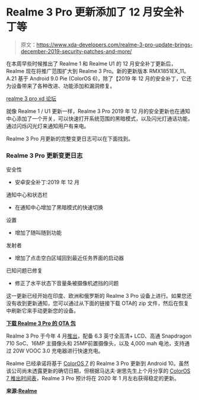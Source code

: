 # Realme 3 Pro 更新添加了 12 月安全补丁等

> 原文：<https://www.xda-developers.com/realme-3-pro-update-brings-december-2019-security-patches-and-more/>

在本周早些时候推出了 Realme 1 和 Realme U1 的 12 月安全补丁更新后，Realme 现在将推广范围扩大到 Realme 3 Pro。新的更新版本 RMX1851EX_11。A.21 基于 Android 9.0 Pie (ColorOS 6)，除了【2019 年 12 月的安全补丁，它还为设备带来了各种改进、功能添加和漏洞修复。

[realme 3 pro xd 论坛](https://forum.xda-developers.com/realme-3-pro)

就像 Realme 1 / U1 更新一样，Realme 3 Pro 2019 年 12 月的安全更新也在通知中心添加了一个开关，可以快速打开系统范围的黑暗模式，以及闪光灯通话功能，通过闪烁闪光灯来通知用户有来电。

Realme 3 Pro 月更新的完整变更日志可以在下面找到。

### Realme 3 Pro 更新变更日志

安全性

*   安卓安全补丁:2019 年 12 月

通知中心和状态栏

*   在通知中心增加了黑暗模式的快速切换

设置

*   增加了随叫随到功能

发射者

*   增加了点击空白区域回到最近任务界面的启动器

已知问题已修复

*   修正了水平状态下音量条被摄像机遮挡的问题

这一更新已经开始在印度、欧洲和俄罗斯的 Realme 3 Pro 设备上进行。如果您还没有收到更新通知，您可以通过从下面的链接下载 OTA‌的 zip 文件，然后在恢复中刷新它来手动更新您的设备。

**[下载 Realme 3 Pro 的 OTA 包](https://download.c.realme.com/osupdate/RMX1851EX_11_A.21_OTA_0210_all_201912092010.ozip)**

Realme 3 Pro 于今年 4 月[推出](https://www.xda-developers.com/realme-3-pro-with-snapdragon-710-vooc-20w-fast-charging-64mp-camera-mode-launched-in-india/)，配备 6.3 英寸全高清+ LCD、高通 Snapdragon 710 SoC、16MP 主摄像头和 25MP‌前置摄像头，以及 4,000 mah 电池，支持通过 20W VOOC 3.0 充电器进行快速充电。

Realme 已经承诺将基于 [ColorOS 7](https://www.xda-developers.com/oppo-coloros-7-android-10-announced-global-markets/) 的 Realme 3 Pro 更新到 Android 10。虽然该公司尚未透露更新的确切日期，但根据马达夫·谢思先生上个月分享的 [ColorOS‌ 7 推出时间表](https://www.xda-developers.com/coloros-7-for-realme-phones-will-be-closer-to-stock-android/)，Realme 3 Pro 预计将在 2020 年 1 月左右获得稳定的更新。

**来源:[Realme](https://c.realme.com/in/post-details/1205470337127415808)**